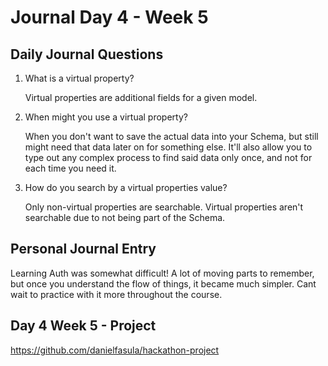 # Journal Day 4 - Week 5

## Daily Journal Questions

1. What is a virtual property?

    Virtual properties are additional fields for a given model.

2. When might you use a virtual property?

    When you don't want to save the actual data into your Schema, but still might need that data later on for something else. It'll also allow you to type out any complex process to find said data only once, and not for each time you need it.

3. How do you search by a virtual properties value?

    Only non-virtual properties are searchable. Virtual properties aren't searchable due to not being part of the Schema.

## Personal Journal Entry

 Learning Auth was somewhat difficult! A lot of moving parts to remember, but once you understand the flow of things, it became much simpler. Cant wait to practice with it more throughout the course.

## Day 4 Week 5 -  Project

https://github.com/danielfasula/hackathon-project